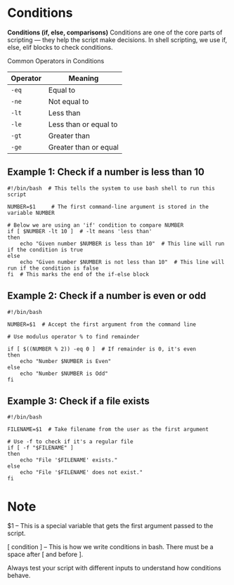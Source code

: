 # Conditions

**Conditions (if, else, comparisons)**
Conditions are one of the core parts of scripting — they help the script make decisions. In shell scripting, we use if, else, elif blocks to check conditions.

Common Operators in Conditions

| Operator |       Meaning         |
| -------- | --------------------- |
| `-eq`    | Equal to              |
| `-ne`    | Not equal to          |
| `-lt`    | Less than             |
| `-le`    | Less than or equal to |
| `-gt`    | Greater than          |
| `-ge`    | Greater than or equal |


## Example 1: Check if a number is less than 10


    #!/bin/bash  # This tells the system to use bash shell to run this script

    NUMBER=$1     # The first command-line argument is stored in the variable NUMBER

    # Below we are using an 'if' condition to compare NUMBER
    if [ $NUMBER -lt 10 ]  # -lt means 'less than'
    then
        echo "Given number $NUMBER is less than 10"  # This line will run if the condition is true
    else
        echo "Given number $NUMBER is not less than 10"  # This line will run if the condition is false
    fi  # This marks the end of the if-else block


## Example 2: Check if a number is even or odd

    #!/bin/bash

    NUMBER=$1  # Accept the first argument from the command line

    # Use modulus operator % to find remainder

    if [ $((NUMBER % 2)) -eq 0 ]  # If remainder is 0, it's even
    then
        echo "Number $NUMBER is Even"
    else
        echo "Number $NUMBER is Odd"
    fi


## Example 3: Check if a file exists

    #!/bin/bash

    FILENAME=$1  # Take filename from the user as the first argument

    # Use -f to check if it's a regular file
    if [ -f "$FILENAME" ]
    then
        echo "File '$FILENAME' exists."
    else
        echo "File '$FILENAME' does not exist."
    fi


# Note

$1 – This is a special variable that gets the first argument passed to the script.

[ condition ] – This is how we write conditions in bash. There must be a space after [ and before ].

Always test your script with different inputs to understand how conditions behave.

